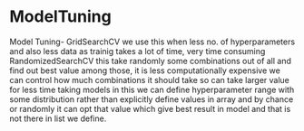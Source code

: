 # ModelTuning

Model Tuning-
	GridSearchCV 
		we use this when less no. of hyperparameters and also less data as trainig
		takes a lot of time, very time consuming
	RandomizedSearchCV
		this take randomly some combinations out of all and find out best
		value among those, it is less computationally expensive
		we can control how much combinations it should take so can take larger
		value for less time taking models
		in this we can define hyperparameter range with some distribution rather
		than explicitly define values in array and by chance or randomly it can
		opt that value which give best result in model and that is not there in
		list we define.

